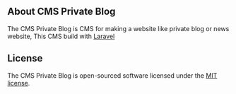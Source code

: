 ## About CMS Private Blog
The CMS Private Blog is CMS for making a website like private blog or news website, This CMS build with <a href="https://laravel.com">Laravel</a>

## License

The CMS Private Blog is open-sourced software licensed under the [MIT license](http://opensource.org/licenses/MIT).
